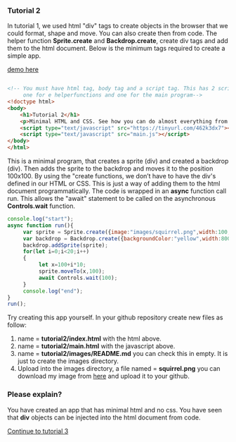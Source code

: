 ### Tutorial 2

In tutorial 1, we used html "div" tags to create objects in the browser that we could format, shape and move. You can also create then from code. The helper function **Sprite.create** and **Backdrop.create**, create div tags and add them to the html document. Below is the minimum tags required to create a simple app.


[demo here](https://gormanlearncode.github.io/learncode/tutorial2/)

```html

<!-- You must have html tag, body tag and a script tag. This has 2 script tags,
     one for e helperfunctions and one for the main program-->
<!doctype html>
<body>
    <h1>Tutorial 2</h1>
    <p>Minimal HTML and CSS. See how you can do almost everything from code.</p>
    <script type="text/javascript" src="https://tinyurl.com/462k3dx7"></script>
    <script type="text/javascript" src="main.js"></script>
</body>
</html>

```
This is a minimal program, that creates a sprite (div) and created a backdrop (div). Then adds the sprite to the backdrop and moves it to the position 100x100. By using the "create functions, we don’t have to have the div's defined in our HTML or CSS. This is just a way of adding them to the html document programmatically. The code is wrapped in an **async** function call run. This allows the "await" statement to be called on the asynchronous **Controls.wait** function.
```javascript
console.log("start");
async function run(){
     var sprite = Sprite.create({image:"images/squirrel.png",width:100,height:100});
     var backdrop = Backdrop.create({backgroundColor:"yellow",width:800,height:400});
     backdrop.addSprite(sprite);
     for(let i=0;i<20;i++)
     {
          let x=100+i*10;
          sprite.moveTo(x,100);
          await Controls.wait(100);
     }
     console.log("end");
}
run();
```
Try creating this app yourself. In your github repository create new files as follow:
1) name = **tutorial2/index.html** with the html above.
2) name = **tutorial2/main.html** with the javascript above.
3) name = **tutorial2/images/README.md** you can check this in empty. It is just to create the images directory.
4) Upload into the images directory, a file named = **squirrel.png** you can download my image from [here](https://gormanlearncode.github.io/learncode/tutorial2/images/squirrel.png) and upload it to your github.

### Please explain?

You have created an app that has minimal html and no css. You have seen that **div** objects can be injected into the html document from code.

[Continue to tutorial 3](https://github.com/gormanlearncode/learncode/tree/main/tutorial3)
